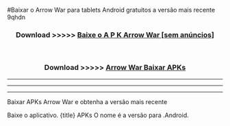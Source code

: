 #Baixar o Arrow War   para tablets Android gratuitos a versão mais recente 9qhdn


<div align="center">
<h3>Download >>>>> <a href="https://pt-web.web.app/?pt= Arrow War ">Baixe o A P K Arrow War  [sem anúncios]</a></h3><br>

<h3>Download >>>>> <a href="https://pt-web.web.app/?pt= Arrow War ">Arrow War  Baixar APKs</a></h3>
</div>

----------------------------------------------------------

----------------------------------------------------------

----------------------------------------------------------

Baixar APKs Arrow War  e obtenha a versão mais recente

Baixe o aplicativo. {title} APKs O nome é a versão para .Android.


